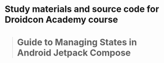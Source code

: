 # Study materials and source code for **Droidcon Academy** course 
> # Guide to Managing States in Android Jetpack Compose
